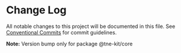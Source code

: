 # Change Log

All notable changes to this project will be documented in this file.
See [Conventional Commits](https://conventionalcommits.org) for commit guidelines.

**Note:** Version bump only for package @tne-kit/core
